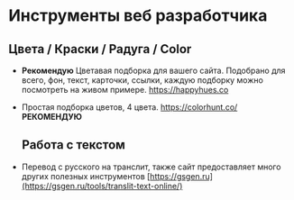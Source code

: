 
   <h1>Инструменты веб разработчика</h1>


  <h2>Цвета / Краски / Радуга / Color</h2>

* **Рекомендую** Цветавая подборка для вашего сайта. Подобрано для всего, фон, текст, карточки, ссылки, каждую подборку можно посмотреть на живом примере. https://happyhues.co
  
* Простая подборка цветов, 4 цвета. https://colorhunt.co/ **РЕКОМЕНДУЮ**
  
  
  <h2>Работа с текстом</h2>
  
* Перевод с русского на транслит, также сайт предоставляет много других полезных инструментов [https://gsgen.ru](https://gsgen.ru/tools/translit-text-online/)

  
  
  
  
  
  
  
  
  
  
  
  
  
  
  
  
  
  
  
  
  
  
  
  
  
  
  
  
  
  
  
  
  
  
  
  
  
  
  
  
  
  
  
  
  
  
  
  
